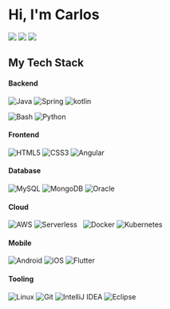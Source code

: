# Hi, I'm Carlos

[![](https://img.shields.io/badge/LinkedIn-carlosblue?style=flat-square)](www.linkedin.com/in/carlos-alberto-diaz-barboza-7086075a)
[![](https://img.shields.io/badge/Homepage-cadb-craftsman.com-brightgreen?style=flat-square)](http://cadb-craftsman.com)
[![](https://img.shields.io/badge/Email-cadb.craftsman%40gmail.com-red?style=flat-square)](mailto:cadb.craftsman@gmail.com)

## My Tech Stack

#### Backend

![Java](http://img.shields.io/badge/-Java-007396?style=flat-square&logo=java&logoColor=ffffff)
![Spring](http://img.shields.io/badge/-Spring-6DB33F?style=flat-square&logo=spring&logoColor=ffffff)
![kotlin](http://img.shields.io/badge/-Kotlin-DC322F?style=flat-square&logo=scala&logoColor=ffffff)

![Bash](http://img.shields.io/badge/-Bash-4EAA25?style=flat-square&logo=gnu-bash&logoColor=ffffff)
![Python](http://img.shields.io/badge/-Python-3776AB?style=flat-square&logo=python&logoColor=ffffff)

#### Frontend

![HTML5](http://img.shields.io/badge/-HTML5-E34F26?style=flat-square&logo=html5&logoColor=ffffff)
![CSS3](http://img.shields.io/badge/-CSS3-1572B6?style=flat-square&logo=css3&logoColor=ffffff)
![Angular](http://img.shields.io/badge/-Angular-DD0031?style=flat-square&logo=angular&logoColor=ffffff)

#### Database

![MySQL](http://img.shields.io/badge/-MySQL-003545?style=flat-square&logo=mysql&logoColor=ffffff)
![MongoDB](http://img.shields.io/badge/-MongoDB-005571?style=flat-square&logo=mongodb&logoColor=ffffff)
![Oracle](http://img.shields.io/badge/-Oracle-DC382D?style=flat-square&logo=oracle&logoColor=ffffff)

#### Cloud

![AWS](http://img.shields.io/badge/-AWS-232F3E?style=flat-square&logo=amazon-aws&logoColor=ffffff)
![Serverless](http://img.shields.io/badge/-Serverless-E2231A?style=flat-square&logo=serverless&logoColor=ffffff)
&nbsp;
![Docker](http://img.shields.io/badge/-Docker-2496ED?style=flat-square&logo=docker&logoColor=ffffff)
![Kubernetes](http://img.shields.io/badge/-Kubernetes-2496ED?style=flat-square&logo=kubernetes&logoColor=ffffff)

#### Mobile

![Android](http://img.shields.io/badge/-Android-3DDC84?style=flat-square&logo=android&logoColor=ffffff)
![iOS](http://img.shields.io/badge/-iOS-E25A1C?style=flat-square&logo=ios&logoColor=ffffff)
![Flutter](http://img.shields.io/badge/-Flutter-FF6600?style=flat-square&logo=flutter&logoColor=ffffff)

#### Tooling

![Linux](http://img.shields.io/badge/-Linux-FCC624?style=flat-square&logo=linux&logoColor=ffffff)
![Git](http://img.shields.io/badge/-Git-F05032?style=flat-square&logo=git&logoColor=ffffff)
![IntelliJ IDEA](http://img.shields.io/badge/-IntelliJ_IDEA-000000?style=flat-square&logo=intellij-idea&logoColor=ffffff)
![Eclipse](http://img.shields.io/badge/-Eclipse000000?style=flat-square&logo=eclipse&logoColor=ffffff)
